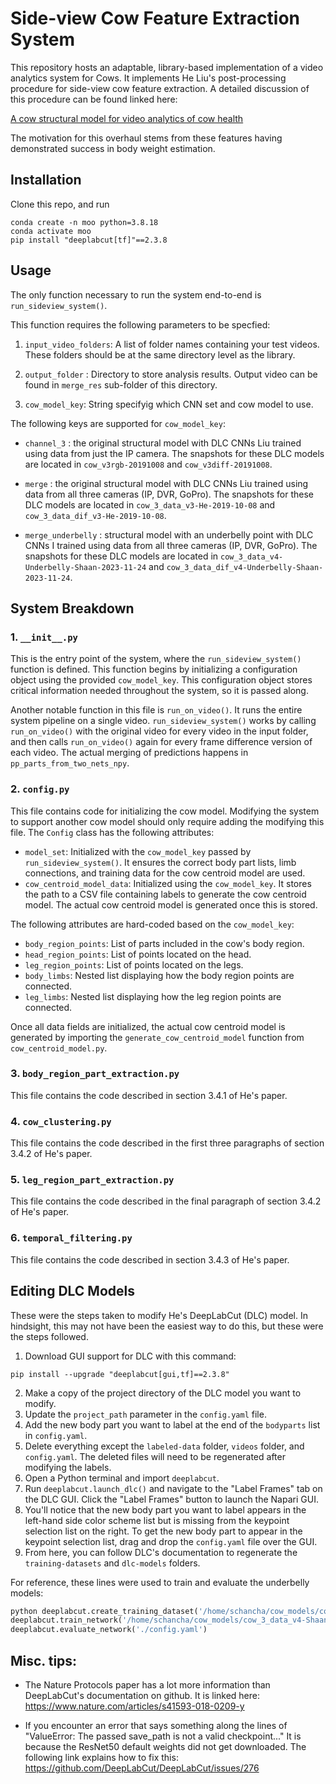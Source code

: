 # Side-view Cow Feature Extraction System 

This repository hosts an adaptable, library-based implementation of a video analytics system for Cows. It implements He Liu's
post-processing procedure for side-view cow feature extraction. A detailed discussion of this procedure can be found linked here:

[A cow structural model for video analytics of cow health](https://arxiv.org/abs/2003.05903)

The motivation for this overhaul stems from these features having demonstrated success in body weight estimation.

## Installation
Clone this repo, and run
```
conda create -n moo python=3.8.18 
conda activate moo
pip install "deeplabcut[tf]"==2.3.8
```

## Usage

The only function necessary to run the system end-to-end is `run_sideview_system()`.

This function requires the following parameters to be specfied:

1) `input_video_folders`: A list of folder names containing your test videos. These folders should be at the same directory level as the library.

2) `output_folder` : Directory to store analysis results. Output video can be found in `merge_res` sub-folder of this directory.

3) `cow_model_key`: String specifyig which CNN set and cow model to use.

The following keys are supported for `cow_model_key`:

- `channel_3` : the original structural model with DLC CNNs Liu trained using data from just the IP camera. The snapshots for these DLC models are located in `cow_v3rgb-20191008` and `cow_v3diff-20191008`.

- `merge` : the original structural model with DLC CNNs Liu trained using data from all three cameras (IP, DVR, GoPro). The snapshots for these DLC models are located in `cow_3_data_v3-He-2019-10-08` and `cow_3_data_dif_v3-He-2019-10-08`. 

- `merge_underbelly` : structural model with an underbelly point with DLC CNNs I trained using data from all three cameras (IP, DVR, GoPro). The snapshots for these DLC models are located in `cow_3_data_v4-Underbelly-Shaan-2023-11-24` and `cow_3_data_dif_v4-Underbelly-Shaan-2023-11-24`.

## System Breakdown

### 1. `__init__.py`

This is the entry point of the system, where the `run_sideview_system()` function is defined. This function begins by initializing a configuration object using the provided `cow_model_key`. This configuration object stores critical information needed throughout the system, so it is passed along.

Another notable function in this file is `run_on_video()`. It runs the entire system pipeline on a single video. `run_sideview_system()` works by calling `run_on_video()` with the original video for every video in the input folder, and then calls `run_on_video()` again for every frame difference version of each video. The actual merging of predictions happens in `pp_parts_from_two_nets_npy`.

### 2. `config.py`

This file contains code for initializing the cow model. Modifying the system to support another cow model should only require adding the modifying this file. The `Config` class has the following attributes:

- `model_set`: Initialized with the `cow_model_key` passed by `run_sideview_system()`. It ensures the correct body part lists, limb connections, and training data for the cow centroid model are used.
- `cow_centroid_model_data`: Initialized using the `cow_model_key`. It stores the path to a CSV file containing labels to generate the cow centroid model. The actual cow centroid model is generated once this is stored.

The following attributes are hard-coded based on the `cow_model_key`:

- `body_region_points`: List of parts included in the cow's body region.
- `head_region_points`: List of points located on the head.
- `leg_region_points`: List of points located on the legs.
- `body_limbs`: Nested list displaying how the body region points are connected.
- `leg_limbs`: Nested list displaying how the leg region points are connected.

Once all data fields are initialized, the actual cow centroid model is generated by importing the `generate_cow_centroid_model` function from `cow_centroid_model.py`.

### 3. `body_region_part_extraction.py`

This file contains the code described in section 3.4.1 of He's paper.

### 4. `cow_clustering.py`

This file contains the code described in the first three paragraphs of section 3.4.2 of He's paper.

### 5. `leg_region_part_extraction.py`

This file contains the code described in the final paragraph of section 3.4.2 of He's paper.

### 6. `temporal_filtering.py`

This file contains the code described in section 3.4.3 of He's paper.

## Editing DLC Models

These were the steps taken to modify He's DeepLabCut (DLC) model. In hindsight, this may not have been the easiest way to do this, but these were the steps followed.

1. Download GUI support for DLC with this command:
```
pip install --upgrade "deeplabcut[gui,tf]==2.3.8"
```
2. Make a copy of the project directory of the DLC model you want to modify.
3. Update the `project_path` parameter in the `config.yaml` file.
4. Add the new body part you want to label at the end of the `bodyparts` list in `config.yaml`.
5. Delete everything except the `labeled-data` folder, `videos` folder, and `config.yaml`. The deleted files will need to be regenerated after modifying the labels.
6. Open a Python terminal and import `deeplabcut`.
7. Run `deeplabcut.launch_dlc()` and navigate to the "Label Frames" tab on the DLC GUI. Click the "Label Frames" button to launch the Napari GUI.
8. You'll notice that the new body part you want to label appears in the left-hand side color scheme list but is missing from the keypoint selection list on the right. To get the new body part to appear in the keypoint selection list, drag and drop the `config.yaml` file over the GUI.
9. From here, you can follow DLC's documentation to regenerate the `training-datasets` and `dlc-models` folders.

For reference, these lines were used to train and evaluate the underbelly models:

```python
python deeplabcut.create_training_dataset('/home/schancha/cow_models/cow_3_data_v4-Shaan-2023-09-30/config.yaml', net_type='resnet_50', augmenter_type='imgaug')
deeplabcut.train_network('/home/schancha/cow_models/cow_3_data_v4-Shaan-2023-09-30/config.yaml', gputouse=0, allow_growth=True)
deeplabcut.evaluate_network('./config.yaml')
```

## Misc. tips:
- The Nature Protocols paper has a lot more information than DeepLabCut's documentation on github. It is linked here:
https://www.nature.com/articles/s41593-018-0209-y

- If you encounter an error that says something along the lines of "ValueError: The passed save_path is not a valid checkpoint..." It is because the ResNet50 default weights did not get downloaded. The following link explains how to fix this:
https://github.com/DeepLabCut/DeepLabCut/issues/276
